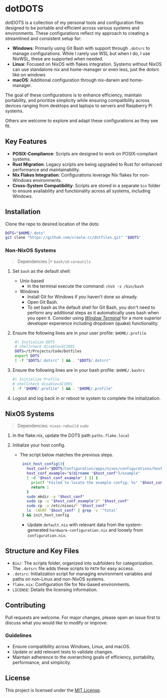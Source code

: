 # dotDOTS

dotDOTS is a collection of my personal tools and configuration files designed to be portable and efficient across various systems and environments. These configurations reflect my approach to creating a streamlined and consistent setup for:

- **Windows**: Primarily using Git Bash with support through `.dotsrc` to manage configurations. While I rarely use WSL but when I do, I use NixWSL, these are supported when needed.
- **Linux**: Focused on NixOS with flakes integration. Systems without NixOS can use standalone nix and home-manager or even less, just the dotsrc like on windows
- **macOS**: Additional configuration through nix-darwin and home-manager.

The goal of these configurations is to enhance efficiency, maintain portability, and prioritize simplicity while ensuring compatibility across devices ranging from desktops and laptops to servers and Raspberry Pi systems.

Others are welcome to explore and adapt these configurations as they see fit.

## Key Features

- **POSIX-Compliance**: Scripts are designed to work on POSIX-compliant systems.
- **Rust Migration**: Legacy scripts are being upgraded to Rust for enhanced performance and maintainability.
- **Nix Flakes Integration**: Configurations leverage Nix flakes for non-Windows environments.
- **Cross-System Compatibility**: Scripts are stored in a separate `bin` folder to ensure availability and functionality across all systems, including Windows.

## Installation

Clone the repo to desired location of the dots:

```sh
DOTS="$HOME/.dots"
git clone "https://github.com/craole-cc/dotfiles.git" "$DOTS"
```

### Non-NixOS Systems

> Dependencies |> `bash/sh` `coreutils`

1. Set `bash` as the default shell:
   - Unix-based
     - In the terminal execute the command: `chsh -s /bin/bash`
   - Windows
     - Install Git for Windows if you haven't done so already.
     - Open Git Bash.
     - To set bash as the default shell for Git Bash, you don't need to perform any additional steps as it automatically uses bash when you open it. Consider using _[Window Terminal](https://apps.microsoft.com/detail/9n8g5rfz9xk3?ocid=webpdpshare)_ for a more superior developer experience including dropdown (quake) functionality.
2. Ensure the following lines are in your user profile: `$HOME/.profile`

   ```sh
    #| Initialize DOTS
    # shellcheck disable=SC1091
    DOTS=/t/Projects/Code/Dotfiles
    export DOTS
    [ -f "$DOTS/.dotsrc" ] && . "$DOTS/.dotsrc"
   ```

3. Ensure the following lines are in your bash profile: `$HOME/.bashrc`

   ```sh
   #| Initialize Profile
   # shellcheck disable=SC1091
   [ -f "$HOME/.profile" ] && . "$HOME/.profile"
   ```

4. Logout and log back in or reboot te system to complete the initialization.

## NixOS Systems

> Dependencies: `nixos-rebuild` `sudo`

1. In the flake.nix, update the DOTS path `paths.flake.local`

1. Initialize your host config.

   - The script below matches the previous steps.

     ```sh
      init_host_config(){
        host_conf="$DOTS/Configuration/apps/nixos/configurations/hosts/$(hostname)"
        host_conf_example="$(dirname "$host_conf")/example"
        [ -d "$host_conf_example" ] || {
          printf "Failed to locate the example config: %s" "$host_conf_example"
          return 1
        }
        sudo mkdir -p "$host_conf"
        sudo cp -u "$host_conf_example"/* "$host_conf"
        sudo cp -u /etc/nixos/* "$host_conf"
        ls -lAhRF "$host_conf" | grep -v '^total'
      } && init_host_config
     ```

     - Update `default.nix` with relevant data from the system-generated `hardware-configuration.nix` and loosely from `configuration.nix`.

## Structure and Key Files

- `Bin/`: The scripts folder, organized into subfolders for categorization. The `.dotsrc` file adds these scripts to `PATH` for easy access.
- `.dotsrc`: Initialization script for managing environment variables and paths on non-Linux and non-NixOS systems.
- `flake.nix`: Configuration file for Nix-based environments.
- `LICENSE`: Details the licensing information.

## Contributing

Pull requests are welcome. For major changes, please open an issue first to discuss what you would like to modify or improve.

### Guidelines

- Ensure compatibility across Windows, Linux, and macOS.
- Update or add relevant tests to validate changes.
- Maintain adherence to the overarching goals of efficiency, portability, performance, and simplicity.

## License

This project is licensed under the [MIT License](./LICENSE.md).
